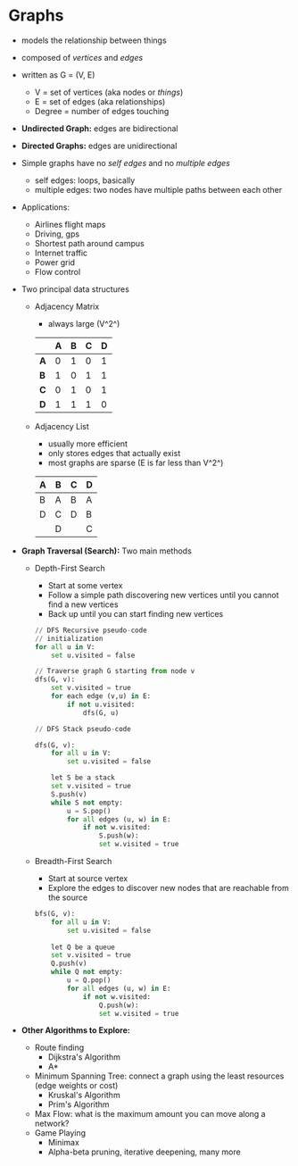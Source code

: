 # Graphs

- models the relationship between things

- composed of *vertices* and *edges*

- written as G = (V, E)

    - V = set of vertices (aka nodes or *things*)
    - E = set of edges (aka relationships)
    - Degree = number of edges touching

- **Undirected Graph:** edges are bidirectional

- **Directed Graphs:** edges are unidirectional

- Simple graphs have no *self edges* and no *multiple edges*

    - self edges: loops, basically
    - multiple edges: two nodes have multiple paths between each other

- Applications:

    - Airlines flight maps
    - Driving, gps
    - Shortest path around campus
    - Internet traffic
    - Power grid
    - Flow control

- Two principal data structures

    - Adjacency Matrix

        - always large (V^2^)

        |       | A    | B    | C    | D    |
        | ----- | ---- | ---- | ---- | ---- |
        | **A** | 0    | 1    | 0    | 1    |
        | **B** | 1    | 0    | 1    | 1    |
        | **C** | 0    | 1    | 0    | 1    |
        | **D** | 1    | 1    | 1    | 0    |

    - Adjacency List

        - usually more efficient
        - only stores edges that actually exist
        - most graphs are sparse (E is far less than V^2^)

        | A    | B    | C    | D    |
        | ---- | ---- | ---- | ---- |
        | B    | A    | B    | A    |
        | D    | C    | D    | B    |
        |      | D    |      | C    |

- **Graph Traversal (Search):** Two main methods

    - Depth-First Search

        - Start at some vertex
        - Follow a simple path discovering new vertices until you cannot find a new vertices
        - Back up until you can start finding new vertices

        ```python
        // DFS Recursive pseudo-code
        // initialization
        for all u in V:
        	set u.visited = false
        
        // Traverse graph G starting from node v
        dfs(G, v):
        	set v.visited = true
        	for each edge (v,u) in E:
        		if not u.visited:
        			dfs(G, u)
        
        // DFS Stack pseudo-code
        
        dfs(G, v):
        	for all u in V:
        		set u.visited = false
        
        	let S be a stack
        	set v.visited = true
            S.push(v)
        	while S not empty:
        		u = S.pop()
        		for all edges (u, w) in E:
        			if not w.visited:
                        S.push(w):
        				set w.visited = true
        ```

    - Breadth-First Search

        - Start at source vertex
        - Explore the edges to discover new nodes that are reachable from the source

        ```python
        bfs(G, v):
        	for all u in V:
        		set u.visited = false
                
        	let Q be a queue
        	set v.visited = true
            Q.push(v)
        	while Q not empty:
        		u = Q.pop()
        		for all edges (u, w) in E:
        			if not w.visited:
                        Q.push(w):
        				set w.visited = true
        ```

        

- **Other Algorithms to Explore:**

    - Route finding
        - Dijkstra's Algorithm
        - A*
    - Minimum Spanning Tree: connect a graph using the least resources (edge weights or cost)
        - Kruskal's Algorithm
        - Prim's Algorithm
    - Max Flow: what is the maximum amount you can move along a network?
    - Game Playing
        - Minimax
        - Alpha-beta pruning, iterative deepening, many more